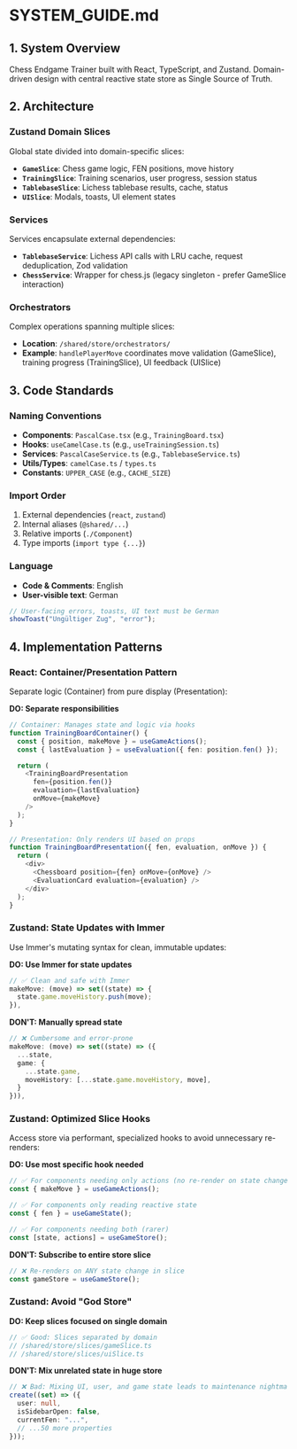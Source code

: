 # SYSTEM_GUIDE.md

## 1. System Overview

Chess Endgame Trainer built with React, TypeScript, and Zustand. Domain-driven design with central reactive state store as Single Source of Truth.

## 2. Architecture

### Zustand Domain Slices

Global state divided into domain-specific slices:

- **`GameSlice`**: Chess game logic, FEN positions, move history
- **`TrainingSlice`**: Training scenarios, user progress, session status
- **`TablebaseSlice`**: Lichess tablebase results, cache, status
- **`UISlice`**: Modals, toasts, UI element states

### Services

Services encapsulate external dependencies:

- **`TablebaseService`**: Lichess API calls with LRU cache, request deduplication, Zod validation
- **`ChessService`**: Wrapper for chess.js (legacy singleton - prefer GameSlice interaction)

### Orchestrators

Complex operations spanning multiple slices:

- **Location**: `/shared/store/orchestrators/`
- **Example**: `handlePlayerMove` coordinates move validation (GameSlice), training progress (TrainingSlice), UI feedback (UISlice)

## 3. Code Standards

### Naming Conventions

- **Components**: `PascalCase.tsx` (e.g., `TrainingBoard.tsx`)
- **Hooks**: `useCamelCase.ts` (e.g., `useTrainingSession.ts`)
- **Services**: `PascalCaseService.ts` (e.g., `TablebaseService.ts`)
- **Utils/Types**: `camelCase.ts` / `types.ts`
- **Constants**: `UPPER_CASE` (e.g., `CACHE_SIZE`)

### Import Order

1. External dependencies (`react`, `zustand`)
2. Internal aliases (`@shared/...`)
3. Relative imports (`./Component`)
4. Type imports (`import type {...}`)

### Language

- **Code & Comments**: English
- **User-visible text**: German

```typescript
// User-facing errors, toasts, UI text must be German
showToast("Ungültiger Zug", "error");
```

## 4. Implementation Patterns

### React: Container/Presentation Pattern

Separate logic (Container) from pure display (Presentation):

**DO: Separate responsibilities**

```typescript
// Container: Manages state and logic via hooks
function TrainingBoardContainer() {
  const { position, makeMove } = useGameActions();
  const { lastEvaluation } = useEvaluation({ fen: position.fen() });

  return (
    <TrainingBoardPresentation
      fen={position.fen()}
      evaluation={lastEvaluation}
      onMove={makeMove}
    />
  );
}

// Presentation: Only renders UI based on props
function TrainingBoardPresentation({ fen, evaluation, onMove }) {
  return (
    <div>
      <Chessboard position={fen} onMove={onMove} />
      <EvaluationCard evaluation={evaluation} />
    </div>
  );
}
```

### Zustand: State Updates with Immer

Use Immer's mutating syntax for clean, immutable updates:

**DO: Use Immer for state updates**

```typescript
// ✅ Clean and safe with Immer
makeMove: (move) => set((state) => {
  state.game.moveHistory.push(move);
}),
```

**DON'T: Manually spread state**

```typescript
// ❌ Cumbersome and error-prone
makeMove: (move) => set((state) => ({
  ...state,
  game: {
    ...state.game,
    moveHistory: [...state.game.moveHistory, move],
  }
})),
```

### Zustand: Optimized Slice Hooks

Access store via performant, specialized hooks to avoid unnecessary re-renders:

**DO: Use most specific hook needed**

```typescript
// ✅ For components needing only actions (no re-render on state change)
const { makeMove } = useGameActions();

// ✅ For components only reading reactive state
const { fen } = useGameState();

// ✅ For components needing both (rarer)
const [state, actions] = useGameStore();
```

**DON'T: Subscribe to entire store slice**

```typescript
// ❌ Re-renders on ANY state change in slice
const gameStore = useGameStore();
```

### Zustand: Avoid "God Store"

**DO: Keep slices focused on single domain**

```typescript
// ✅ Good: Slices separated by domain
// /shared/store/slices/gameSlice.ts
// /shared/store/slices/uiSlice.ts
```

**DON'T: Mix unrelated state in huge store**

```typescript
// ❌ Bad: Mixing UI, user, and game state leads to maintenance nightmares
create((set) => ({
  user: null,
  isSidebarOpen: false,
  currentFen: "...",
  // ...50 more properties
}));
```
